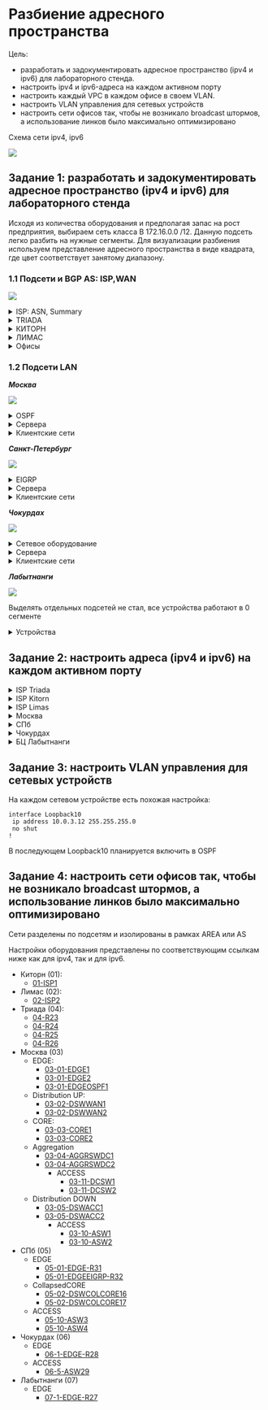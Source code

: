 # Разбиение адресного пространства #

Цель:
- разработать и задокументировать адресное пространство (ipv4 и ipv6) для лабораторного стенда.
- настроить ipv4 и ipv6-адреса на каждом активном порту
- настроить каждый VPC в каждом офисе в своем VLAN.
- настроить VLAN управления для сетевых устройств
- настроить сети офисов так, чтобы не возникало broadcast штормов, а использование линков было максимально оптимизировано

Cхема сети ipv4, ipv6

![](/LECTURES/MODULE02/Lecture10/pictures/31.jpg)

##  Задание 1: разработать и задокументировать адресное пространство (ipv4 и ipv6) для лабораторного стенда

Исходя из количества оборудования и предполагая запас на рост предприятия, выбираем сеть класса B 172.16.0.0 /12. Данную подсеть легко разбить на нужные сегменты. Для визуализации разбиения используем представление адресного пространства в виде квадрата, где цвет соответствует занятому диапазону. 

### 1.1 Подсети и BGP AS: ISP,WAN

![](/LECTURES/MODULE02/Lecture10/pictures/34.jpg)
<details>
<summary>ISP: ASN, Summary</summary>

|     Офис   |   ASN  |  Подсети IPv4 |   Подсети IPv6  |  Устройства  |
|------------|--------|---------------|-----------------|--------------|
| WAN TRIADA | AS520  | 50.0.56.0/24  | 2000:AAAA::/32  | R23, R24, R25, R26|
| WAN KITORN | AS101  | 100.1.1.0/24  | 2000:AAAB::/32  | R-ISP1  |
| WAN LIMAS  | AS301  | 30.1.35.0/24  | 2000:AAAC::/32  | R-ISP2  |
</details>

<details>
<summary>TRIADA</summary>

| ISP-TRIADA                     |     | ISP-TRIADA: 2000:AAAA::0 / 48                            |      |                                    |                                 |
|--------------------------------|-----|----------------------------------------------------------|------|------------------------------------|---------------------------------|
| TRIADA INSIDE: 52.0.56.0/26    |     | TRIADA INSIDE:  2000:AAAA:0::/48                         |      |                                    |                                 |
| NET Address                    | NET | NET Address                                              | NET  | Description                        | примечание                      |
| 52.0.56.0                      | /29 | 2000:AAAA::0                                             | /126 | R23 (Gi0/1) - R24 (Gi0/1)          | TRIADAR23-TO-TRIADAR24          |
| 52.0.56.8                      | /29 | 2000:AAAA::8                                             | /126 | R23 (Gi0/2) - R25 (Gi0/2)          | TRIADAR23-TO-TRIADAR25          |
| 52.0.56.16                     | /29 | 2000:AAAA::10                                            | /126 | R24 (Gi0/2) - R26 (Gi0/2)          | TRIADAR24-TO-TRIADAR26          |
| 52.0.56.24                     | /29 | 2000:AAAA::18                                            | /126 | R25 (Gi0/1) - R26 (Gi0/1)          | TRIADAR25-TO-TRIADAR26          |
| 52.0.56.32                     | /29 | 2000:AAAA::20                                            | /126 | REZERVED                           |                                 |
| 52.0.56.40                     | /29 | 2000:AAAA::28                                            | /126 | REZERVED                           |                                 |
| 52.0.56.48                     | /29 | 2000:AAAA::30                                            | /126 | REZERVED                           |                                 |
| 52.0.56.56                     | /29 | 2000:AAAA::38                                            | /126 | REZERVED                           |                                 |
|                                |     | …                                                        |      |                                    |                                 |
| TRIADA OUTSIDE1: 52.0.56.64/26 |     | TRIADA OUTSIDE1: 2000:AAAA:1::/48                        |      |                                    |                                 |
| NET Address                    | NET | NET Address                                              | NET  | Description                        | примечание                      |
| 52.0.56.64                     | /30 | 2000:AAAA:1:1::0                                         | /64  | R23 (Gi0/0) - ISP1 (Gi0/0)         | TRIADA-TO-KITORN_ISP1           |
| 52.0.56.68                     | /30 | 2000:AAAA:1:2::0                                         | /64  | R24 (Gi0/0) - ISP2 (Gi0/0)         | TRIADA-TO-LAMAS_ISP2            |
|                                |     | TRIADA OUTSIDE2: 2000:AAAA:400::0-2000:AAAA:АААА::0 / 64 |      |                                    |                                 |
| 52.0.56.72                     | /30 | 2000:AAAA:400::0                                         | /64  | R24 (Gi0/3) - EDGE-R31 (Gi0/0)     | TRIADA-TO-SPB-1                 |
| 52.0.56.76                     | /30 | 2000:AAAA:401::0                                         | /64  | R26 (Gi0/3) - EDGE-R31 (Gi0/1)     | TRIADA-TO-SPB-2                 |
| 52.0.56.80                     | /30 | 2000:AAAA:402::0                                         | /64  | R26 (Gi0/0) - EDGE-R28 (Gi0/0.110) | TRIADA-TO-CHOKURDAKHR_EDGE-28-1 |
| 52.0.56.84                     | /30 | 2000:AAAA:403::0                                         | /64  | R25 (Gi0/0) - EDGE-R28 (Gi0/0.120) | TRIADA-TO-CHOKURDAKH_EDGE-R28-2 |
| 52.0.56.88                     | /30 | 2000:AAAA:404::0                                         | /64  | R25 (Gi0/3) - EDGE-R27 (Gi0/0)     | TRIADA-TO-LABYTNANGI_EDGE-R27   |
| 52.0.56.92                     | /30 | 2000:AAAA:405::0                                         | /64  | REZERVED                           |                                 |
| …                              | …   | …                                                        | …    |                                    |                                 |
| 52.0.56.124                    | /30 | 2000:AAAA:FFFF::FFFF                                     | /30  | REZERVED                           |                                 |

</details>

<details>
<summary>КИТОРН</summary>

| ISP-KITORN                      |     | WAN KITORN AS101 2000:AAAB::/32                          |     |                              |                       |
|---------------------------------|-----|----------------------------------------------------------|-----|------------------------------|-----------------------|
| ISP-KITORN to ISP-TRIADA        |     | ISP-KITORN to ISP-TRIADA                                 |     |                              |                       |
| NET Address                     | NET | NET Address                                              | NET | Description                  | примечание            |
| 52.0.56.64                      | /30 | 2000:AAAA:1:1::0                                         | /64 | R23 (Gi0/0) - ISP1 (Gi0/0)   | KITORN_ISP1-TO-TRIADA |
|                                 |     |                                                          |     |                              |                       |
| KITORN INSIDE: 100.1.1.0 /26    |     | KITORN INSIDE:  2000:AAAB:0::/48                         |     |                              |                       |
| NET Address                     | NET | NET Address                                              | NET | Description                  | примечание            |
| 100.1.1.0                       | /29 |                                                          |     | REZERVED                     |                       |
| 100.1.1.8                       | /29 |                                                          |     | REZERVED                     |                       |
| 100.1.1.16                      | /29 |                                                          |     | REZERVED                     |                       |
| 100.1.1.24                      | /29 |                                                          |     | REZERVED                     |                       |
| 100.1.1.32                      | /29 |                                                          |     | REZERVED                     |                       |
| 100.1.1.40                      | /29 |                                                          |     | REZERVED                     |                       |
| 100.1.1.48                      | /29 |                                                          |     | REZERVED                     |                       |
| 100.1.1.56                      | /29 |                                                          |     | REZERVED                     |                       |
|                                 |     |                                                          |     |                              |                       |
| KITORN OUTSIDE1: 100.1.1.64 /27 |     | KITORN OUTSIDE1: 2000:AAAB:1::/48                        |     |                              |                       |
| NET Address                     | NET | NET Address                                              | NET | Description                  | примечание            |
| 100.1.1.64                      | /30 | 2000:AAAB:1:1::0                                         | /64 | EDGE1 (Gi0/1) - ISP1 (Gi0/1) | KITORN_ISP1-TO-LIMAS_ISP2 |
| …                               | /30 |                                                          |     |                              |                       |
| 100.1.1.95                      | /30 |                                                          |     | REZERVED                     |                       |
| KITORN OUTSIDE2: 100.1.1.96 /27 |     | KITORN OUTSIDE2: 2000:AAAB:400::0 / 64                   |     |                              |                       |
| NET Address                     | NET | NET Address                                              | NET | Description                  | примечание            |
| 100.1.1.96                      | /30 | 2000:AAAB:400::0                                         | /64 | EDGE1 (Gi0/1) - ISP1 (Gi0/1) | KITORN_ISP1-TO-EDGE1  |
| …                               | /30 | …                                                        |     |                              |                       |
| 100.1.1.127                     | /30 | 2000:AAAB:АААА::0                                        | /64 | REZERVED                     |                       |
</details>

<details>
<summary>ЛИМАС</summary>

| WAN LIMAS AS301 30.1.35.0 /24  |     | WAN LIMAS AS301 2000:AAAC::/32                          |      |                              |                           |
|--------------------------------|-----|---------------------------------------------------------|------|------------------------------|---------------------------|
| ISP-LIMAS to ISP-TRIADA        |     | ISP-LIMAS to ISP-TRIADA                                 |      |                              |                           |
| NET Address                    | NET | NET Address                                             | NET  | Description                  | примечание                |
| 52.0.56.68                     | /30 | 2000:AAAA:1:2::0                                        | /64  | R24 (Gi0/0) - ISP2 (Gi0/0)   | LIMAS_ISP2-TO-TRIADA      |
|                                |     |                                                         |      |                              |                           |
| ISP-LIMAS to ISP KITORN        |     | ISP-LIMAS to ISP-KITORN                                 |      |                              |                           |
| NET Address                    | NET | NET Address                                             | NET  | Description                  | примечание                |
| 100.1.1.64                     | /30 | 2000:AAAB:1:1::0                                        | /64  | ISP1 (Gi0/2) - ISP2 (Gi0/2)  | KITORN_ISP1-TO-LIMAS_ISP2 |
|                                |     |                                                         |      |                              |                           |
| LIMAS INSIDE: 30.1.35.0 /26    |     | LIMAS INSIDE:  2000:AAAC:0::/48                         |      |                              |                           |
| NET Address                    | NET | NET Address                                             | NET  | Description                  | примечание                |
| 30.1.35.0                      | /29 | 2000:AAAC::0                                            | /126 | REZERVED                     |                           |
| 30.1.35.8                      | /29 | 2000:AAAC::8                                            | /126 | REZERVED                     |                           |
| 30.1.35.16                     | /29 | 2000:AAAC::10                                           | /126 | REZERVED                     |                           |
| 30.1.35.24                     | /29 | 2000:AAAC::18                                           | /126 | REZERVED                     |                           |
| ...                            | /29 |                                                         |      | REZERVED                     |                           |
| 30.1.35.56                     | /29 |                                                         |      | REZERVED                     |                           |
|                                |     |                                                         |      |                              |                           |
| LIMAS OUTSIDE1: 30.1.35.64 /27 |     | LIMAS OUTSIDE1: 2000:AAAC:1::/48                        |      |                              |                           |
| NET Address                    | NET | NET Address                                             | NET  | Description                  | примечание                |
| 30.1.35.64                     | /30 | 2000:AAAC:1:1::0                                        | /64  | REZERVED                     |                           |
| ...                            | /30 | ...                                                     |      | REZERVED                     |                           |
| 30.1.35.92                     | /30 | 2000:AAAC:1:399::0                                      | /64  | REZERVED                     |                           |
|                                |     |                                                         |      |                              |                           |
| LIMAS OUTSIDE2: 100.1.1.64 /26 |     | LIMAS OUTSIDE2: 2000:AAAC:400::0-2000:AAAC:АААА::0 / 64 |      |                              |                           |
| NET Address                    | NET | NET Address                                             | NET  | Description                  | примечание                |
| 30.1.35.96                     | /30 | 2000:AAAC:400::0                                        | /64  | EDGE2 (Gi0/1) - ISP2 (Gi0/1) | LIMAS_ISP2-TO-EDGE2       |
| ...                            | /30 | ...                                                     |      | REZERVED                     |                           |
| 30.1.35.127                    | /30 | 2000:AAAC:АААА::0                                       | /64  |                              |                           |
</details>

<details>
<summary>Офисы</summary>

|     Офис   |   ASN   |  Подсети IPv4 |   Подсети IPv6  |  Устройства  |
|------------|---------|---------------|-----------------|--------------|
|     MOW    | AS1001  | 35.10.10.0/24 | 2001:BBBB:200A::/48  |       |
|     SPb    | AS2042  | 50.50.96.0/24 | 2001:BBBB:200B::/48  |       |
</details>


### 1.2 Подсети LAN 

___Москва___

![](/LECTURES/MODULE02/Lecture10/pictures/35.jpg)

<details>
<summary>OSPF</summary>

|  SUMMARY IPv4 172.17.0.0/28      | SUMMARY IPv6 2000:AAAD:1::/48 = 256x256/56   |
|:---------------------------------|-----------------------------------------------|

| PREFIX                                  | MASK| PREFIX                                  | MASK| Description/Device(port) |
|:-----------------------------------------|-|---------------------------------------|-----|--------------------------|
| AREA0 IPv4 172.17.0.0 /28 = 31x172.17.0.0 /29     || AREA0 IPv6 2000:AAAD:1:100::/56 = 256 /64  |||
| PREFIX                                  | MASK| PREFIX                                  | MASK| Description/Device(port) |
| 172.17.0.0                              | /29 | 2000:AAAD:1:100::                     | /64 | EDGE1<->DSWWAN1          |
| 172.17.0.8                              | /29 | 2000:AAAD:1:101::                     | /64 | EDGE2<->DSWWAN2          |
| 172.17.0.16                             | /29 | 2000:AAAD:1:101::                     | /64 | REZERVED                 |
| …                                       |     | …                                     | /64 |                          |
| 172.17.0.40                             | /29 | 2000:AAAD:1:10f::                     | /64 | REZERVED                 |
| 172.17.0.48                             | /29 | 2000:AAAD:1:110::                     | /64 | DSWWAN1<->DSWWAN2        |
| 172.17.0.56                             | /29 | 2000:AAAD:1:111::                     | /64 | DSWWAN1<->CORE1          |
| 172.17.0.64                             | /29 | 2000:AAAD:1:112::                     | /64 | DSWWAN1<->CORE2          |
| 172.17.0.72                             | /29 | 2000:AAAD:1:113::                     | /64 | DSWWAN2<->CORE1          |
| 172.17.0.80                             | /29 | 2000:AAAD:1:114::                     | /64 | DSWWAN2<->CORE2          |
| 172.17.0.88                             | /29 | 2000:AAAD:1:115::                     | /64 | CORE1<->CORE2            |
| 172.17.0.96                             | /29 | 2000:AAAD:1:116::                     | /64 | CORE1<->DSWACC1          |
| 172.17.0.104                            | /29 | 2000:AAAD:1:117::                     | /64 | CORE1<->DSWACC2          |
| 172.17.0.112                            | /29 | 2000:AAAD:1:118::                     | /64 | CORE2<->DSWACC1          |
| 172.17.0.120                            | /29 | 2000:AAAD:1:119::                     | /64 | CORE2<->DSWACC2          |
| 172.17.0.128                            | /29 | …                                     | /64 | REZERVED                 |
| 172.17.0.136                            | /29 | 2000:AAAD:1:120::                     | /64 | DSWACC1<->DSWACC2        |
| 172.17.0.144                            | /29 | 2000:AAAD:1:121::                     | /64 | CORE1<->AGGRSWDC1        |
| 172.17.0.152                            | /29 | 2000:AAAD:1:122::                     | /64 | CORE1<->AGGRSWDC2        |
| 172.17.0.160                            | /29 | 2000:AAAD:1:123::                     | /64 | CORE2<->AGGRSWDC1        |
| 172.17.0.168                            | /29 | 2000:AAAD:1:124::                     | /64 | CORE2<->AGGRSWDC2        |
| 172.17.0.176                            | /29 | 2000:AAAD:1:125::                     | /64 | AGGRSWDC1<->AGGRSWDC2    |
| 172.17.0.184                            | /29 | …                                     | /64 | REZERVED                 |
| 172.17.0.192                            | /29 | 2000:AAAD:1:130::                     | /64 | MOWOSPF1<->DSWWAN1       |
| 172.17.0.200                            | /29 | 2000:AAAD:1:131::                     | /64 | MOWOSPF1<->DSWWAN2       |
| 172.17.0.208                            | /29 | 2000:AAAD:1:132::                     | /64 | REZERVED                 |
| …                                       |     | …                                     | /64 |                          |
| 172.17.0.248                            | /29 | 2000:AAAD:1:1ff::                     | /64 | REZERVED                 |
|                                         |     |                                       |     |                          |
| OSPF1 IPv4 SUMMARY 172.17.1.0 /24: 31x172.17.1.0 /29|| OSPF1 IPv6 SUMMARY 2000:AAAD:1:200::/56 = 256 /64  |||
| PREFIX                                  | MASK| PREFIX                                  | MASK| Description/Device(port) |
| 172.17.1.0                              | /29 | 2000:AAAD:1:200::                     | /64 | MOWOSPF1<->Lo0           |
| 172.17.1.8                              | /29 | 2000:AAAD:1:201::                     | /64 | REZERVED                 |
| …                                       | /29 | …                                     | /64 | REZERVED                 |
| 172.17.1.248                            | /29 | 2000:AAAD:1:2ff::/64                  | /64 | REZERVED                 |
| …                                       | /29 | …                                     | …   |                          |
|                                         |     |                                       |     |                          |
| OSPF2 IPv4 SUMMARY 172.17.2.0 /24: 31x172.17.2.0 /29|| OSPF2 IPv6 SUMMARY 2000:AAAD:1:300::/56 = 256 /64  |||
| PREFIX                                  | MASK| PREFIX                                  | MASK| Description/Device(port) |
| 172.17.2.0                              | /29 | 2000:AAAD:1:300::                     | /64 | AGGRSWDC1<->DCSW1        |
| 172.17.2.8                              | /29 | 2000:AAAD:1:301::                     | /64 | AGGRSWDC1<->DCSW2        |
| 172.17.2.16                             | /29 | 2000:AAAD:1:302::                     | /64 | AGGRSWDC2<->DCSW1        |
| 172.17.2.24                             | /29 | 2000:AAAD:1:303::                     | /64 | AGGRSWDC2<->DCSW2        |
| 172.17.2.32                             | /29 | 2000:AAAD:1:304::                     | /64 | REZERVED                 |
| …                                       |     | …                                     |     | REZERVED                 |
| 172.17.2.248                            | /29 | 2000:AAAD:1:3ff::/64                  | /64 | REZERVED                 |
| …                                       |     | …                                     |     |                          |
|                                         |     |                                       |     |                          |
| OSPF3 IPv4 SUMMARY 172.17.3.0 /24: 31x172.17.3.0 /29|| OSPF3 IPv6 SUMMARY 2000:AAAD:1:400::/56 = 256 /64  |||
| PREFIX                                  | MASK| PREFIX                                  | MASK| Description/Device(port) |
| 172.17.3.0                              | /29 | 2000:AAAD:1:400::                     | /64 | DSWACC1<->ASW1           |
| 172.17.3.8                              | /29 | 2000:AAAD:1:401::                     | /64 | DSWACC1<->ASW2           |
| 172.17.3.16                             | /29 | 2000:AAAD:1:402::                     | /64 | DSWACC2<->ASW1           |
| 172.17.3.24                             | /29 | 2000:AAAD:1:403::                     | /64 | DSWACC1<->ASW2           |
| 172.17.3.32                             | /29 | 2000:AAAD:1:404::                     | /64 | REZERVED                 |
| …                                       |     | …                                     |     |                          |
| 172.17.3.248                            | /29 | 2000:AAAD:1:4ff::/64                  | /64 | REZERVED                 |
</details>

<details>
<summary>Сервера </summary>

| SERVER 172.17.16-31.0 /24 |     | SERVER 2000:AAAD:1:500::/56 = 256 /64 |     |      |            |
|---------------------------|-----|---------------------------------------|-----|------|------------|
|PREFIX                    | MASK | PREFIX                               | MASK | VLAN | Description/Device(port) |
| 172.17.16.0               | /24 | 2000:AAAD:1:500::                     | /64 | 16   | SRV_NET1   |
| 172.17.17.0               | /24 | 2000:AAAD:1:501::                     | /64 | 17   | SRV_NET2   |
| 172.17.18.0               | /24 | 2000:AAAD:1:502::                     | /64 |      | REZERVED  |
| …                         |     | …                                     |     |      |            |
| 172.17.31.0               | /24 | 2000:AAAD:1:5ff::                     | /64 |      |REZERVED  |

</details>

<details>
<summary>Клиентские сети </summary>

| ACCESS 172.17.64-127.0 /26                   || ACCESS 2000:AAAD:1:600::/56 = 256 /64                                |    |||
|----------------------------------------------|-----|----------------------------------------------------------------------|-----|--------|------------------|
| ACCESS PC 172.17.64-69.0 /26                 |     | ACCESS PC: 15 networks 2000:AAAD:1:600::/64 - 2000:AAAD:1:60f::/64   |     |       |                  |
| PREFIX                                       | MASK | PREFIX                                                              | MASK | VLAN  | примечание       |
| 172.17.64.0                                  | /24 | 2000:AAAD:1:601::                                                    | /64 | VLAN61 | PC - Floor1      |
| 172.17.65.0                                  | /24 | 2000:AAAD:1:602::                                                    | /64 | VLAN62 | PC - Floor2      |
| 172.17.66.0                                  | /24 | 2000:AAAD:1:603::                                                    | /64 | VLAN63 | PC - Floor3      |
| 172.17.67.0                                  | /24 | 2000:AAAD:1:604::                                                    | /64 | VLAN64 | PC - Floor4      |
| 172.17.68.0                                  | /24 | 2000:AAAD:1:605::                                                    | /64 | VLAN65 | PC - Floor5      |
| 172.17.69.0                                  | /24 | …                                                                    | /64 | VLAN66 | PC - REZERVED    |
| ACCESS PRN 172.17.70.0 /24: 4x172.17.70.0/25 |     | ACCESS PRN 15 networks 2000:AAAD:1:610::/64 - 2000:AAAD:1:61f::/64   |     |        |                  |
| ACCESS PRN 172.17.71.0 /24: 4x172.17.71.0/25 |     |                                                                      |     |        |                  |
| PREFIX                                       | MASK | PREFIX                                                              | MASK | VLAN  | примечание       |
| 172.17.70.0                                  | /26 | 2000:AAAD:1:611::                                                    | /64 | VLAN71 | PRN - Floor1     |
| 172.17.70.64                                 | /26 | 2000:AAAD:1:612::                                                    | /64 | VLAN72 | PRN - Floor2     |
| 172.17.70.128                                | /26 | 2000:AAAD:1:613::                                                    | /64 | VLAN73 | PRN - Floor3     |
| 172.17.70.192                                | /26 | 2000:AAAD:1:614::                                                    | /64 | VLAN74 | PRN - Floor4     |
| 172.17.71.0                                  | /26 | 2000:AAAD:1:615::                                                    | /64 | VLAN75 | PRN - Floor5     |
| 172.17.71.64                                 | /26 | …                                                                    | /64 | VLAN76 | PRN - REZERVED   |
| 172.17.71.128                                | /26 | …                                                                    | /64 | VLAN77 | PRN - REZERVED   |
| 172.17.71.192                                | /26 | …                                                                    | /64 | VLAN78 | PRN - REZERVED   |
|                                              |     |                                                                      |     |        |                  |
| ACCESS PHONE 172.17.80-89.0 /24              |     | ACCESS PHONE 15 networks 2000:AAAD:1:620::/64 - 2000:AAAD:1:62f::/64 |     |        |                  |
| PREFIX                                       | MASK | PREFIX                                                              | MASK | VLAN  | примечание       |
| 172.17.81.0                                  | /24 | 2000:AAAD:1:621::                                                    | /64 | VLAN81 | PHONE - Floor1   |
| 172.17.82.0                                  | /24 | 2000:AAAD:1:622::                                                    | /64 | VLAN82 | PHONE - Floor2   |
| 172.17.83.0                                  | /24 | 2000:AAAD:1:623::                                                    | /64 | VLAN83 | PHONE - Floor3   |
| 172.17.84.0                                  | /24 | 2000:AAAD:1:624::                                                    | /64 | VLAN84 | PHONE - Floor4   |
| 172.17.85.0                                  | /24 | 2000:AAAD:1:625::                                                    | /64 | VLAN85 | PHONE - Floor5   |
| 172.17.86.0                                  | /24 | …                                                                    | /64 | VLAN86 | PHONE - REZERVED |
| 172.17.87.0                                  | /24 | …                                                                    | /64 | VLAN87 | PHONE - REZERVED |
| 172.17.88.0                                  | /24 | …                                                                    | /64 | VLAN88 | PHONE - REZERVED |
| 172.17.89.0                                  | /24 | 2000:AAAD:1:629::                                                    | /64 | VLAN89 | PHONE - REZERVED |
| 172.17.80.0                                  | /24 | …                                                                    | /64 | VLAN80 | PHONE - REZERVED |
| ACCESS Wi-Fi 172.17.90-99.0 /24              |     | ACCESS Wi-Fi 15 networks 2000:AAAD:1:630::/64 - 2000:AAAD:1:63f::/64 |     |        |                  |
| PREFIX                                       | MASK | PREFIX                                                              | MASK | VLAN   | примечание       |
| 172.17.91.0                                  | /24 | 2000:AAAD:1:631::                                                    | /64 | VLAN91 | Wi-Fi - Floor1   |
| 172.17.92.0                                  | /24 | 2000:AAAD:1:632::                                                    | /64 | VLAN92 | Wi-Fi - Floor2   |
| 172.17.93.0                                  | /24 | 2000:AAAD:1:633::                                                    | /64 | VLAN93 | Wi-Fi - Floor3   |
| 172.17.94.0                                  | /24 | 2000:AAAD:1:634::                                                    | /64 | VLAN94 | Wi-Fi - Floor4   |
| 172.17.95.0                                  | /24 | 2000:AAAD:1:635::                                                    | /64 | VLAN95 | Wi-Fi - Floor5   |
| 172.17.96.0                                  | /24 | …                                                                    | /64 | VLAN96 | PHONE - REZERVED |
| 172.17.97.0                                  | /24 | …                                                                    | /64 | VLAN97 | PHONE - REZERVED |
| 172.17.98.0                                  | /24 | …                                                                    | /64 | VLAN98 | PHONE - REZERVED |
| 172.17.99.0                                  | /24 | 2000:AAAD:1:629::                                                    | /64 | VLAN99 | PHONE - REZERVED |

</details>


___Санкт-Петербург___

![](/LECTURES/MODULE02/Lecture10/pictures/36.jpg)
<details>
<summary>EIGRP </summary>

| SUMMARY 172.18.0.0 /20                  |     | SUMMARY 2000:AAAD:2::/48 = 256x256/56|     |                             |
|-----------------------------------------|-----|--------------------------------------|-----|-----------------------------|
| AS100 172.18.0.0 /28: 31x172.18.0.0 /29 |     | AS100 2000:AAAD:2:100::/56 = 256 /64 |     |                             |
| NET Address                             | NET | NET Address                          | NET | Description/Device(port)    |
| 172.18.0.0                              | /29 | 2000:AAAD:2:100::                    | /64 | EDGE-R31<->DSWWAN17         |
| 172.18.0.8                              | /29 | 2000:AAAD:2:101::                    | /64 | EDGE-R31<->DSWWAN16         |
| 172.18.0.16                             | /29 | 2000:AAAD:2:102::                    | /64 | EDGEEIGRP-R32<->DSWWAN17    |
| 172.18.0.24                             | /29 | 2000:AAAD:2:103::                    | /64 | EDGEEIGRP-R32<->DSWWAN16    |
| 172.18.0.32                             | /29 | 2000:AAAD:2:104::                    | /64 | REZERVED                    |
| 172.18.0.40                             | /29 | 2000:AAAD:2:105::                    | /64 | REZERVED                    |
| 172.18.0.48                             | /29 | 2000:AAAD:2:106::                    | /64 | DSWCOLCORE17<->DSWCOLCORE16 |
| 172.18.0.56                             | /29 | 2000:AAAD:2:107::                    | /64 | DSWCOLCORE17<->ASW3         |
| 172.18.0.64                             | /29 | 2000:AAAD:2:108::                    | /64 | DSWCOLCORE17<->ASW4         |
| 172.18.0.72                             | /29 | 2000:AAAD:2:109::                    | /64 | DSWCOLCORE16<->ASW1         |
| 172.18.0.80                             | /29 | 2000:AAAD:2:10a::                    | /64 | DSWCOLCORE16<->ASW2         |
| 172.18.0.88                             | /29 | 2000:AAAD:2:10b::                    | /64 | REZERVED                    |
| …                                       | …   | …                                    | …   | REZERVED                    |
| 172.18.0.248                            | /29 | 2000:AAAD:2:1ff::                    | /64 | REZERVED                    |
|                                         |     |                                      |     |                             |
| AS101 172.18.1.0 /28: 31x172.18.1.0 /29 |     | AS101 2000:AAAD:2:200::/56 = 256 /64 |     |                             |
| 172.18.1.0                              | /29 | 2000:AAAD:2:201::                    | /64 | EDGEEIGRP-R32<->Lo0         |
| 172.18.1.8                              | /29 | 2000:AAAD:2:2ff::                    | /29 | REZERVED                    |
</details>

<details>
<summary>Сервера </summary>
Под сервера зарезервирован диапазон 172.18.16.0 /20
</details>

<details>
<summary>Клиентские сети </summary>


| ACCESS 172.18.64.0 /18                       |     | ACCESS 2000:AAAD:2:600::/56 = 256 /64                                 |     |        |                  |
|----------------------------------------------|-----|-----------------------------------------------------------------------|-----|--------|------------------|
| ACCESS PC 172.18.64-69.0 /24                 |     | ACCESS PC: 15 networks 2000:AAAD:2:600::/64 - 2000:AAAD:1:60f::/64    |     |        |                  |
| NET Address                                  | NET | NET Address                                                           | NET | VLAN   | примечание       |
| 172.18.64.0                                  | /24 | 2000:AAAD:2:601::                                                     | /64 | VLAN61 | PC - Floor1      |
| 172.18.65.0                                  | /24 | 2000:AAAD:2:602::                                                     | /64 | VLAN62 | PC - Floor2      |
| 172.18.66.0                                  | /24 | …                                                                     | …   | VLAN63 | PC - REZERVED    |
| 172.18.69.0                                  | /24 | 2000:AAAD:2:609::                                                     | /64 | VLAN69 | PC - REZERVED    |
| ACCESS PRN 172.18.70.0 /24: 4x172.18.70.0/26 |     | ACCESS PRN: 15 networks 2000:AAAD:2:610::/64 - 2000:AAAD:2:61f::/64   |     |        |                  |
| ACCESS PRN 172.18.71.0 /24: 4x172.18.71.0/26 |     |                                                                       |     |        |                  |
| NET Address                                  | NET | NET Address                                                           | NET | VLAN   | примечание       |
| 172.18.70.0                                  | /26 | 2000:AAAD:2:611::                                                     | /64 | VLAN71 | PRN - Floor1     |
| 172.18.70.64                                 | /26 | 2000:AAAD:2:612::                                                     | /64 | VLAN72 | PRN - Floor2     |
| 172.18.70.128                                | /26 | …                                                                     | …   | VLAN73 | PRN - REZERVED   |
| 172.18.70.192                                | /26 | 2000:AAAD:2:619::                                                     | /64 | VLAN79 | PRN - REZERVED   |
| ACCESS PHONE 172.18.80-89.0 /24              |     | ACCESS PHONE: 15 networks 2000:AAAD:2:630::/64 - 2000:AAAD:2:63f::/64 |     |        |                  |
| NET Address                                  | NET | NET Address                                                           | NET | VLAN   | примечание       |
| 172.18.81.0                                  | /24 | 2000:AAAD:2:621::                                                     | /64 | VLAN81 | PHONE - Floor1   |
| 172.18.82.0                                  | /24 | 2000:AAAD:2:622::                                                     | /64 | VLAN82 | PHONE - REZERVED |
| 172.18.84.0                                  | /24 | …                                                                     | …   | VLAN84 | PHONE - REZERVED |
| 172.18.89.0                                  | /24 | 2000:AAAD:2:629::                                                     | /64 | VLAN89 | PHONE - REZERVED |
| ACCESS Wi-Fi 172.18.90-99.0 /24              |     | ACCESS Wi-Fi: 15 networks 2000:AAAD:2:640::/64 - 2000:AAAD:2:64f::/64 |     |        |                  |
| NET Address                                  | NET | NET Address                                                           | NET | VLAN   | примечание       |
| 172.18.91.0                                  | /24 | 2000:AAAD:2:631::                                                     | /64 | VLAN91 | Wi-Fi - Floor1   |
| 172.18.92.0                                  | /24 | 2000:AAAD:2:632::                                                     | /64 | VLAN92 | W-Fi - REZERVED  |
| 172.18.94.0                                  | /24 | …                                                                     | …   | VLAN94 | W-Fi - REZERVED  |
| 172.18.99.0                                  | /24 | 2000:AAAD:2:639::                                                     | /64 | VLAN99 | W-Fi - REZERVED  |

</details>

___Чокурдах___

![](/LECTURES/MODULE02/Lecture10/pictures/37.jpg)

<details>
<summary>Сетевое оборудование </summary>

| LAN 172.19.0.0 /16: 31x172.19.0.0 /29  |     | LAN 2000:AAAD:3::/48 = 256x256/56    |     |                          |
|----------------------------------------|-----|--------------------------------------|-----|--------------------------|
| LAN0 172.19.0.0 /24: 31x172.19.0.0 /29 |     | LAN0: 2000:AAAD:3:100::/56 = 256 /64 |     |                          |
| NET Address                            | NET | NET Address                          | NET | Description/Device(port) |
| 172.19.0.0                             | /29 | 2000:AAAD:3:100::                    | /64 | EDGE-R28<->ASW29         |
| 172.19.0.8                             | /29 | 2000:AAAD:3:101::                    | /64 | REZERVED                 |
| …                                      | …   | …                                    | …   |                          |
| 172.19.0.248                           | /28 | 2000:AAAD:3:1ff::                    | /64 | REZERVED                 |

</details>

<details>
<summary>Сервера </summary>
Под сервера зарезервирован диапазон 172.19.16.0 /20
</details>

<details>
<summary>Клиентские сети  </summary>

| ACCESS 172.19.64-127.0 /18                   |     | ACCESS  2000:AAAD:3:600::/56 = 256 /64                                |     |        |                  |
|----------------------------------------------|-----|-----------------------------------------------------------------------|-----|--------|------------------|
| ACCESS PC 172.19.64-69.0 /24                 |     | ACCESS PC  15 networks 2000:AAAD:3:600::/64 - 2000:AAAD:3:60f::/64    |     |        |                  |
| NET Address                                  | NET | NET Address                                                           | NET | VLAN   | примечание       |
| 172.19.64.0                                  | /24 | 2000:AAAD:3:601::                                                     | /64 | VLAN61 | PC - Floor1      |
| 172.19.65.0                                  | /24 | …                                                                     | …   | VLAN62 | PC - REZERVED    |
| ACCESS PRN 172.19.70.0 /24: 4x172.19.70.0/26 |     | ACCESS PRN 15 networks 2000:AAAD:3:610::/64 - 2000:AAAD:3:61f::/64    |     |        |                  |
| ACCESS PRN 172.19.71.0 /24: 4x172.19.71.0/26 |     | …                                                                     | …   |        |                  |
| NET Address                                  | NET | NET Address                                                           | NET | VLAN   | примечание       |
| 172.19.70.0                                  | /26 | 2000:AAAD:3:610::                                                     | /64 | VLAN71 | PRN - Floor1     |
| 172.19.70.64                                 | /26 | …                                                                     | …   | VLAN72 | PRN - REZERVED   |
| 172.19.70.128                                | /26 | 2000:AAAD:3:618::                                                     | /64 | VLAN778 | PRN - REZERVED   |
| ACCESS PHONE 172.19.80-89.0 /24              |     | ACCESS PHONE 15 networks 2000:AAAD:3:620::/64 - 2000:AAAD:3:62f::/64  |     |        |                  |
| NET Address                                  | NET | NET Address                                                           | NET | VLAN   | примечание       |
| 172.19.81.0                                  | /24 | 2000:AAAD:3:620::                                                     | /64 | VLAN81 | PHONE - Floor1   |
| 172.19.82.0                                  | /24 | …                                                                     | …   | VLAN82 | PHONE - REZERVED |
| 172.19.89.0                                  | /24 | 2000:AAAD:3:629::                                                     | /64 | VLAN89 | PHONE - REZERVED |
| ACCESS Wi-Fi 172.19.90-99.0 /24              |     | ACCESS Wi-Fi  15 networks 2000:AAAD:3:630::/64 - 2000:AAAD:3:63f::/64 |     |        |                  |
| NET Address                                  | NET | NET Address                                                           | NET | VLAN   | примечание       |
| 172.19.91.0                                  | /24 | 2000:AAAD:3:630::                                                     | /64 | VLAN91 | Wi-Fi - Floor1   |
| 172.19.92.0                                  | /24 | …                                                                     | …   | VLAN92 | W-Fi - REZERVED  |
| 172.19.99.0                                  | /24 | 2000:AAAD:3:639::                                                     | /64 | VLAN99 | W-Fi - REZERVED  |

</details>

___Лабытнанги___

![](/LECTURES/MODULE02/Lecture10/pictures/38.jpg)

Выделять отдельных подсетей не стал, все устройства работают в 0 сегменте
<details>
<summary>Устройства </summary>

| LAN0 172.20.0.0 /24: 31x172.20.0.0 /29 |     | LAN0 2000:AAAD:4:100::/56 = 256 /64   |     |                 |                          |
|----------------------------------------|-----|---------------------------------------|-----|-----------------|--------------------------|
| NET Address                            | NET | NET Address                           | NET | Net Mask        | Description/Device(port) |
| 172.20.0.0                             | /29 | 2000:AAAD:4:101::                     | /64 | 255.255.255.248 | VLAN10                   |
| 172.20.0.8                             | /29 | 2000:AAAD:4:102::                     | /64 | 255.255.255.248 | VLAN 20                  |
| 172.20.0.16                            | /29 | …                                     | …   | 255.255.255.248 | REZERVED                 |
| 172.20.0.248                           | /29 | 2000:AAAD:4:1ff::                     | /64 | 255.255.255.248 | REZERVED                 |
</details>



##  Задание 2: настроить адреса (ipv4 и ipv6) на каждом активном порту
<details>
<summary>ISP Triada </summary>

| WAN TRIADA AS520 52.0.56.0/24  |     | WAN TRIADA AS520 2000:AAAA::/32                          |      |                                    |                                 |
|--------------------------------|-----|----------------------------------------------------------|------|------------------------------------|---------------------------------|
| ISP-TRIADA                     |     | ISP-TRIADA: 2000:AAAA::0 / 48                            |      |                                    |                                 |
| TRIADA INSIDE: 52.0.56.0/26    |     | TRIADA INSIDE:  2000:AAAA:0::/48                         |      |                                    |                                 |
| NET Address                    | NET |                                                          |      | Description                        | примечание                      |
| 52.0.56.0                      | /29 | 2000:AAAA::0                                             | /126 | R23 (Gi0/1) - R24 (Gi0/1)          | TRIADAR23-TO-TRIADAR24          |
| 52.0.56.1                      | /29 | 2000:AAAA::1                                             | /126 | R23 (Gi0/1)                        |                                 |
| 52.0.56.2                      | /29 | 2000:AAAA::2                                             | /126 | R24 (Gi0/1)                        |                                 |
| …                              | …   |                                                          |      | …                                  |                                 |
| 52.0.56.8                      | /29 | 2000:AAAA::8                                             | /126 | R23 (Gi0/2) - R25 (Gi0/2)          | TRIADAR23-TO-TRIADAR25          |
| 52.0.56.9                      | /29 | 2000:AAAA::9                                             | /126 | R23 (Gi0/2)                        |                                 |
| 52.0.56.10                     | /29 | 2000:AAAA::a                                             | /126 | R25 (Gi0/2)                        |                                 |
| …                              | …   |                                                          |      | …                                  |                                 |
| 52.0.56.16                     | /29 | 2000:AAAA::10                                            | /126 | R24 (Gi0/2) - R26 (Gi0/2)          | TRIADAR24-TO-TRIADAR26          |
| 52.0.56.17                     | /29 | 2000:AAAA::11                                            | /126 | R24 (Gi0/2)                        |                                 |
| 52.0.56.18                     | /29 | 2000:AAAA::12                                            | /126 | R26 (Gi0/2)                        |                                 |
| …                              | …   |                                                          |      | …                                  |                                 |
| 52.0.56.24                     | /29 | 2000:AAAA::18                                            | /126 | R25 (Gi0/1) - R26 (Gi0/1)          | TRIADAR25-TO-TRIADAR26          |
| 52.0.56.25                     | /29 | 2000:AAAA::19                                            | /126 | R25 (Gi0/1)                        |                                 |
| 52.0.56.26                     | /29 | 2000:AAAA::1A                                            | /126 | R26 (Gi0/1)                        |                                 |
| …                              | …   |                                                          |      | …                                  |                                 |
| 52.0.56.56                     | /29 |                                                          |      | REZERVED                           |                                 |
|                                |     |                                                          |      |                                    |                                 |
| TRIADA OUTSIDE1: 52.0.56.64/27 |     | TRIADA OUTSIDE1: 2000:AAAA:1::/48                        |      |                                    |                                 |
| NET Address                    | NET | NET Address                                              | NET  | Description                        | примечание                      |
| 52.0.56.64                     | /30 | 2000:AAAA:1:1::0                                         | /64  | R23 (Gi0/0) - ISP1 (Gi0/0)         | TRIADA-TO-KITORN_ISP1           |
| 52.0.56.65                     | /30 | 2000:AAAA:1:1::1                                         | /64  | R23 (Gi0/0)                        |                                 |
| 52.0.56.66                     | /30 | 2000:AAAA:1:1::2                                         | /64  | ISP1 (Gi0/0)                       |                                 |
| …                              | …   |                                                          |      | …                                  |                                 |
| 52.0.56.68                     | /30 | 2000:AAAA:1:2::0                                         | /64  | R24 (Gi0/0) - ISP2 (Gi0/0)         | TRIADA-TO-LAMAS_ISP2            |
| 52.0.56.69                     | /30 | 2000:AAAA:1:2::1                                         | /64  | R24 (Gi0/0)                        |                                 |
| 52.0.56.70                     | /30 | 2000:AAAA:1:2::2                                         | /64  | ISP2 (Gi0/0)                       |                                 |
| 52.0.56.91                     | /30 |                                                          |      |                                    |                                 |
|                                |     |                                                          |      |                                    |                                 |
| TRIADA OUTSIDE2: 52.0.56.92/27 |     | TRIADA OUTSIDE2: 2000:AAAA:400::0-2000:AAAA:АААА::0 / 64 |      |                                    |                                 |
| NET Address                    | NET | NET Address                                              | NET  | Description                        | примечание                      |
| 52.0.56.92                     | /30 | 2000:AAAA:400::0                                         | /64  | R24 (Gi0/3) - EDGE-R31 (Gi0/0)     | TRIADA-TO-SPB-1                 |
| 52.0.56.93                     | /30 | 2000:AAAA:400::1                                         | /64  | R24 (Gi0/3)                        |                                 |
| 52.0.56.94                     | /30 | 2000:AAAA:400::2                                         | /64  | EDGE-R31 (Gi0/0)                   |                                 |
| …                              | …   |                                                          |      | …                                  |                                 |
| 52.0.56.96                     | /30 | 2000:AAAA:401::0                                         | /64  | R26 (Gi0/3) - EDGE-R31 (Gi0/1)     | TRIADA-TO-SPB-2                 |
| 52.0.56.97                     | /30 | 2000:AAAA:401::1                                         | /64  | R26 (Gi0/3)                        |                                 |
| 52.0.56.98                     | /30 | 2000:AAAA:401::2                                         | /64  | EDGE-R31 (Gi0/1)                   |                                 |
| …                              | …   |                                                          |      | …                                  |                                 |
| 52.0.56.100                    | /30 | 2000:AAAA:402::0                                         | /64  | R26 (Gi0/0) - EDGE-R28 (Gi0/0.110) | TRIADA-TO-CHOKURDAKHR_EDGE-28-1 |
| 52.0.56.101                    | /30 | 2000:AAAA:402::1                                         | /64  | R26 (Gi0/0)                        |                                 |
| 52.0.56.102                    | /30 | 2000:AAAA:402::2                                         | /64  | EDGE-R28 (Gi0/0.110)               |                                 |
| …                              | …   |                                                          |      | …                                  |                                 |
| 52.0.56.104                    | /30 | 2000:AAAA:403::0                                         | /64  | R25 (Gi0/0) - EDGE-R28 (Gi0/0.120) | TRIADA-TO-CHOKURDAKH_EDGE-R28-2 |
| 52.0.56.105                    | /30 | 2000:AAAA:403::1                                         | /64  | R25 (Gi0/0)                        |                                 |
| 52.0.56.106                    | /30 | 2000:AAAA:403::2                                         | /64  | EDGE-R28 (Gi0/0.120)               |                                 |
| …                              | …   |                                                          |      | …                                  |                                 |
| 52.0.56.108                    | /30 | 2000:AAAA:404::0                                         | /64  | R25 (Gi0/3) - EDGE-R27 (Gi0/0)     | TRIADA-TO-LABYTNANGI_EDGE-R27   |
| 52.0.56.109                    | /30 | 2000:AAAA:404::1                                         | /64  | R25 (Gi0/3)                        |                                 |
| 52.0.56.110                    | /30 | 2000:AAAA:404::2                                         | /64  | EDGE-R27 (Gi0/0)                   |                                 |

</details>

<details>
<summary>ISP Kitorn </summary>

| ISP-KITORN                      |     |                                                          |      |                              |                           |
|---------------------------------|-----|----------------------------------------------------------|------|------------------------------|---------------------------|
| ISP-KITORN to ISP-TRIADA        |     |                                                          |      |                              |                           |
| NET Address                     | NET | NET Address                                              | NET  | Description                  | примечание                |
| 52.0.56.64                      | /30 | 2000:AAAA:1:1::0                                         | /64  | R23 (Gi0/0) - ISP1 (Gi0/0)   | KITORN_ISP1-TO-TRIADA     |
| 52.0.56.65                      | /30 | 2000:AAAA:1:1::1                                         | /64  | R23 (Gi0/0)                  |                           |
| 52.0.56.66                      | /30 | 2000:AAAA:1:1::2                                         | /64  | ISP1 (Gi0/0)                 |                           |
|                                 |     |                                                          |      |                              |                           |
| KITORN INSIDE: 100.1.1.0 /26    |     | KITORN INSIDE:  2000:AAAB:0::/48                         |      |                              |                           |
| NET Address                     | NET | NET Address                                              | NET  | Description                  | примечание                |
| 100.1.1.0                       | /29 | 2000:AAAB::0                                             | /126 | REZERVED                     |                           |
| 100.1.1.8                       | /29 | 2000:AAAB::8                                             | /126 | REZERVED                     |                           |
| 100.1.1.16                      | /29 | 2000:AAAB::10                                            | /126 | REZERVED                     |                           |
| 100.1.1.24                      | /29 | 2000:AAAB::18                                            | /126 | REZERVED                     |                           |
| ...                             |     |                                                          |      |                              |                           |
| KITORN OUTSIDE1: 100.1.1.64 /27 |     | KITORN OUTSIDE1: 2000:AAAB:1::/48                        |      |                              |                           |
| NET Address                     | NET | NET Address                                              | NET  | Description                  | примечание                |
| 100.1.1.64                      | /30 | 2000:AAAB:1:1::0                                         | /64  | ISP1 (Gi0/2) - ISP2 (Gi0/2)  | KITORN_ISP1-TO-LIMAS_ISP2 |
| 100.1.1.65                      | /30 | 2000:AAAA:1:1::1                                         | /64  | ISP1 (Gi0/2)                 |                           |
| 100.1.1.66                      | /30 | 2000:AAAA:1:1::2                                         | /64  | ISP2 (Gi0/2)                 |                           |
| ...                             |     |                                                          |      |                              |                           |
| 100.1.1.95                      | /30 |                                                          |      | REZERVED                     |                           |
|                                 |     |                                                          |      |                              |                           |
| KITORN OUTSIDE2: 100.1.1.96 /27 |     | KITORN OUTSIDE2: 2000:AAAB:400::0-2000:AAAB:АААА::0 / 64 |      |                              |                           |
| NET Address                     | NET | NET Address                                              | NET  | Description                  | примечание                |
| 100.1.1.96                      | /30 | 2000:AAAB:400::0                                         | /64  | EDGE1 (Gi0/1) - ISP1 (Gi0/1) | KITORN_ISP1-TO-EDGE1      |
| 100.1.1.97                      | /30 | 2000:AAAB:400::1                                         | /64  | ISP1 (Gi0/1)                 |                           |
| 100.1.1.98                      | /30 | 2000:AAAB:400::2                                         | /64  | EDGE1 (Gi0/1)                |                           |
| ...                             |     |                                                          |      |                              |                           |
| 100.1.1.128                     | /30 |                                                          |      | REZERVED                     |                           |

</details>

<details>
<summary>ISP Limas </summary>

| WAN LIMAS AS301 30.1.35.0 /24  |     | WAN LIMAS AS301 2000:AAAC::/32                          |     |                              |                           |
|--------------------------------|-----|---------------------------------------------------------|-----|------------------------------|---------------------------|
| ISP-LIMAS                      |     |                                                         |     |                              |                           |
| ISP-LIMAS to ISP-TRIADA        |     |                                                         |     |                              |                           |
| NET Address                    | NET |                                                         |     | Description                  | примечание                |
| 52.0.56.68                     | /30 | 2000:AAAA:1:2::0                                        | /64 | R24 (Gi0/0) - ISP2 (Gi0/0)   | LIMAS_ISP2-TO-TRIADA      |
| 52.0.56.69                     | /30 | 2000:AAAA:1:2::1                                        | /64 | R24 (Gi0/0)                  |                           |
| 52.0.56.70                     | /30 | 2000:AAAA:1:2::2                                        | /64 | ISP2 (Gi0/0)                 |                           |
|                                |     |                                                         |     |                              |                           |
| ISP-LIMAS to ISP KITORN        |     |                                                         |     |                              |                           |
| NET Address                    | NET |                                                         |     | Description                  | примечание                |
| 100.1.1.64                     | /30 | 2000:AAAB:1:1::0                                        | /64 | ISP1 (Gi0/2) - ISP2 (Gi0/2)  | KITORN_ISP1-TO-LIMAS_ISP2 |
| 100.1.1.65                     | /30 | 2000:AAAB:1:1::1                                        | /64 | ISP1 (Gi0/2)                 |                           |
| 100.1.1.66                     | /30 | 2000:AAAB:1:1::2                                        | /64 | ISP2 (Gi0/2)                 |                           |
|                                |     |                                                         |     |                              |                           |
| LIMAS INSIDE: 30.1.35.0 /26    |     | LIMAS INSIDE:  2000:AAAC:0::/48                         |     |                              |                           |
| NET Address                    | NET |                                                         |     | Description                  | примечание                |
| 30.1.35.0                      | /29 |                                                         |     | REZERVED                     |                           |
| ...                            |     |                                                         |     | REZERVED                     |                           |
| 30.1.35.56                     | /29 |                                                         |     | REZERVED                     |                           |
|                                |     |                                                         |     |                              |                           |
| LIMAS OUTSIDE1: 30.1.35.64 /27 |     | LIMAS OUTSIDE1: 2000:AAAC:1::/48                        |     |                              |                           |
| NET Address                    | NET |                                                         |     | Description                  | примечание                |
| 30.1.35.64                     | /30 |                                                         |     | REZERVED                     |                           |
| ...                            |     |                                                         |     | REZERVED                     |                           |
| 30.1.35.91                     | /30 |                                                         |     |                              |                           |
|                                |     |                                                         |     |                              |                           |
| LIMAS OUTSIDE2: 100.1.1.92 /27 |     | LIMAS OUTSIDE2: 2000:AAAC:400::0-2000:AAAC:АААА::0 / 64 |     |                              |                           |
| NET Address                    | NET |                                                         |     | Description                  | примечание                |
| 30.1.35.92                     | /30 |                                                         |     | EDGE2 (Gi0/1) - ISP2 (Gi0/1) | LIMAS_ISP2-TO-EDGE2       |
| 30.1.35.93                     | /30 |                                                         |     | ISP2 (Gi0/1)                 |                           |
| 30.1.35.94                     | /30 |                                                         |     | EDGE2 (Gi0/1)                |                           |
| ...                            |     |                                                         |     | REZERVED                     |                           |

</details>


<details>
<summary>Москва</summary>

| БЦ Москва, MOW.FZ.LOCAL, Netw 172.17.0.0 /16 |     |                                       |     |                          |
|----------------------------------------------|-----|---------------------------------------|-----|--------------------------|
| OSPF: 172.17.0-15.0/24                       |     | OSPF: 2000:AAAD:1::/48 = 256x256/56   |     |                          |
| OSPF0 172.17.0.0 /24: 31x172.17.0.0 /29      |     | OSPF0  2000:AAAD:1:100::/56 = 256 /64 |     |                          |
| NET Address                                  | NET | NET Address                           | NET | Description/Device(port) |
| 172.17.0.0                                   | /29 | 2000:AAAD:1:100::                     | /64 | EDGE1<->DSWWAN1          |
| 172.17.0.1                                   | /29 | 2000:AAAD:1:100::1                    | /64 | EDGE1(Gi0/2)             |
| 172.17.0.2                                   | /29 | 2000:AAAD:1:100::2                    | /64 | DSWWAN1(Gi0/2)           |
| ...                                          |     |                                       |     |                          |
| 172.17.0.8                                   | /29 | 2000:AAAD:1:101::                     | /64 | EDGE2<->DSWWAN2          |
| 172.17.0.9                                   | /29 | 2000:AAAD:1:101::1                    | /64 | EDGE2(Gi0/2)             |
| 172.17.0.10                                  | /29 | 2000:AAAD:1:101::2                    | /64 | DSWWAN2(Gi0/2)           |
| ...                                          |     |                                       |     |                          |
| 172.17.0.48                                  | /29 | 2000:AAAD:1:110::                     | /64 | DSWWAN1<->DSWWAN2        |
| 172.17.0.49                                  | /29 | 2000:AAAD:1:110::1                    | /64 | DSWWAN1(Po1)             |
| 172.17.0.50                                  | /29 | 2000:AAAD:1:110::2                    | /64 | DSWWAN2(Po1)             |
| ...                                          |     |                                       |     |                          |
| 172.17.0.56                                  | /29 | 2000:AAAD:1:111::                     | /64 | DSWWAN1<->CORE1          |
| 172.17.0.57                                  | /29 | 2000:AAAD:1:111::1                    | /64 | DSWWAN1(Gi2/1)           |
| 172.17.0.58                                  | /29 | 2000:AAAD:1:111::2                    | /64 | CORE1(Gi0/1)             |
| ...                                          |     |                                       |     |                          |
| 172.17.0.64                                  | /29 | 2000:AAAD:1:112::                     | /64 | DSWWAN1<->CORE2          |
| 172.17.0.65                                  | /29 | 2000:AAAD:1:112::1                    | /64 | DSWWAN1(Gi2/0)           |
| 172.17.0.66                                  | /29 | 2000:AAAD:1:112::2                    | /64 | CORE2(Gi0/0)             |
| ...                                          |     |                                       |     |                          |
| 172.17.0.72                                  | /29 | 2000:AAAD:1:113::                     | /64 | DSWWAN2<->CORE1          |
| 172.17.0.73                                  | /29 | 2000:AAAD:1:113::1                    | /64 | DSWWAN2(Gi2/0)           |
| 172.17.0.74                                  | /29 | 2000:AAAD:1:113::2                    | /64 | CORE1(Gi0/0)             |
| ...                                          |     |                                       |     |                          |
| 172.17.0.80                                  | /29 | 2000:AAAD:1:114::                     | /64 | DSWWAN2<->CORE2          |
| 172.17.0.81                                  | /29 | 2000:AAAD:1:114::1                    | /64 | DSWWAN2(Gi2/1)           |
| 172.17.0.82                                  | /29 | 2000:AAAD:1:114::2                    | /64 | CORE2(Gi0/1)             |
| ...                                          |     |                                       |     |                          |
| 172.17.0.88                                  | /29 | 2000:AAAD:1:115::                     | /64 | CORE1<->CORE2            |
| 172.17.0.89                                  | /29 | 2000:AAAD:1:115::1                    | /64 | CORE1(Po1)               |
| 172.17.0.90                                  | /29 | 2000:AAAD:1:115::2                    | /64 | CORE2(Po1)               |
| ...                                          |     |                                       |     |                          |
| 172.17.0.96                                  | /29 | 2000:AAAD:1:116::                     | /64 | CORE1<->DSWACC1          |
| 172.17.0.97                                  | /29 | 2000:AAAD:1:116::1                    | /64 | CORE1(Gi2/0)             |
| 172.17.0.98                                  | /29 | 2000:AAAD:1:116::2                    | /64 | DSWACC1(Gi0/0)           |
| ...                                          |     |                                       |     |                          |
| 172.17.0.104                                 | /29 | 2000:AAAD:1:117::                     | /64 | CORE1<->DSWACC2          |
| 172.17.0.105                                 | /29 | 2000:AAAD:1:117::1                    | /64 | CORE1(Gi2/1)             |
| 172.17.0.106                                 | /29 | 2000:AAAD:1:117::2                    | /64 | DSWACC2(Gi0/1)           |
| ...                                          |     |                                       |     |                          |
| 172.17.0.112                                 | /29 | 2000:AAAD:1:118::                     | /64 | CORE2<->DSWACC1          |
| 172.17.0.113                                 | /29 | 2000:AAAD:1:118::1                    | /64 | CORE2(Gi2/1)             |
| 172.17.0.114                                 | /29 | 2000:AAAD:1:118::2                    | /64 | DSWACC1(Gi0/1)           |
| ...                                          |     |                                       |     |                          |
| 172.17.0.120                                 | /29 | 2000:AAAD:1:119::                     | /64 | CORE2<->DSWACC2          |
| 172.17.0.121                                 | /29 | 2000:AAAD:1:119::1                    | /64 | CORE2(Gi2/0)             |
| 172.17.0.122                                 | /29 | 2000:AAAD:1:119::2                    | /64 | DSWACC2(Gi0/0)           |
| ...                                          |     |                                       |     |                          |
| 172.17.0.136                                 | /29 | 2000:AAAD:1:120::                     | /64 | DSWACC1<->DSWACC2        |
| 172.17.0.137                                 | /29 | 2000:AAAD:1:120::1                    | /64 | DSWACC1(Po1)             |
| 172.17.0.138                                 | /29 | 2000:AAAD:1:120::2                    | /64 | DSWACC2(Po1)             |
| ...                                          |     |                                       |     |                          |
| 172.17.0.144                                 | /29 | 2000:AAAD:1:121::                     | /64 | CORE1<->AGGRSWDC1        |
| 172.17.0.145                                 | /29 | 2000:AAAD:1:121::1                    | /64 | CORE1(Gi2/2)             |
| 172.17.0.146                                 | /29 | 2000:AAAD:1:121::2                    | /64 | AGGRSWDC1(Gi0/0)         |
| ...                                          |     |                                       |     |                          |
| 172.17.0.152                                 | /29 | 2000:AAAD:1:122::                     | /64 | CORE1<->AGGRSWDC2        |
| 172.17.0.153                                 | /29 | 2000:AAAD:1:122::1                    | /64 | CORE1(Gi2/3)             |
| 172.17.0.154                                 | /29 | 2000:AAAD:1:122::2                    | /64 | AGGRSWDC2(Gi0/0)         |
| ...                                          |     |                                       |     |                          |
| 172.17.0.160                                 | /29 | 2000:AAAD:1:123::                     | /64 | CORE2<->AGGRSWDC1        |
| 172.17.0.161                                 | /29 | 2000:AAAD:1:123::1                    | /64 | CORE2(Gi2/2)             |
| 172.17.0.162                                 | /29 | 2000:AAAD:1:123::2                    | /64 | AGGRSWDC1(Gi0/1)         |
| ...                                          |     |                                       |     |                          |
| 172.17.0.168                                 | /29 | 2000:AAAD:1:124::                     | /64 | CORE2<->AGGRSWDC2        |
| 172.17.0.169                                 | /29 | 2000:AAAD:1:124::1                    | /64 | CORE2(Gi2/3)             |
| 172.17.0.170                                 | /29 | 2000:AAAD:1:124::2                    | /64 | AGGRSWDC2(Gi0/1)         |
| ...                                          |     |                                       |     |                          |
| 172.17.0.176                                 | /29 | 2000:AAAD:1:125::                     | /64 | AGGRSWDC1<->AGGRSWDC2    |
| 172.17.0.177                                 | /29 | 2000:AAAD:1:125::1                    | /64 | AGGRSWDC1(Po1)           |
| 172.17.0.178                                 | /29 | 2000:AAAD:1:125::2                    | /64 | AGGRSWDC2(Po1)           |
| ...                                          |     |                                       |     |                          |
| 172.17.0.192                                 | /29 | 2000:AAAD:1:130::                     | /64 | MOWOSPF1<->DSWWAN1       |
| 172.17.0.193                                 | /29 | 2000:AAAD:1:130::1                    | /64 | MOWOSPF1(Gi0/1)          |
| 172.17.0.194                                 | /29 | 2000:AAAD:1:130::2                    | /64 | DSWWAN1(Gi0/3)           |
| ...                                          |     |                                       |     |                          |
| 172.17.0.200                                 | /29 | 2000:AAAD:1:131::                     | /64 | MOWOSPF1<->DSWWAN2       |
| 172.17.0.201                                 | /29 | 2000:AAAD:1:131::1                    | /64 | MOWOSPF1(Gi0/0)          |
| 172.17.0.202                                 | /29 | 2000:AAAD:1:131::2                    | /64 | DSWWAN2(Gi0/3)           |
| ...                                          |     |                                       |     |                          |
|                                              |     |                                       |     |                          |
| OSPF1 172.17.1.0 /24: 31x172.17.1.0 /29      |     | OSPF1 2000:AAAD:1:200::/56 = 256 /64  |     |                          |
| NET Address                                  | NET | NET Address                           | NET | Description/Device(port) |
| 172.17.1.0                                   | /29 | 2000:AAAD:1:200::                     | /64 | MOWOSPF1<->Lo0           |
| 172.17.1.1                                   | /29 | 2000:AAAD:1:200::1                    | /64 | MOWOSPF1(Lo0)            |
| ...                                          |     |                                       |     |                          |
| OSPF2 172.17.2.0 /24: 31x172.17.2.0 /29      |     | OSPF2 2000:AAAD:1:300::/56 = 256 /64  |     |                          |
| NET Address                                  | NET | NET Address                           | NET | Description/Device(port) |
| 172.17.2.0                                   | /29 | 2000:AAAD:1:300::                     | /64 | AGGRSWDC1<->DCSW1        |
| 172.17.2.1                                   | /29 | 2000:AAAD:1:300::1                    | /64 | AGGRSWDC1(Gi2/0)         |
| 172.17.2.2                                   | /29 | 2000:AAAD:1:300::2                    | /64 | DCSW1(Gi0/0)             |
| ...                                          |     |                                       |     |                          |
| 172.17.2.8                                   | /29 | 2000:AAAD:1:301::                     | /64 | AGGRSWDC1<->DCSW2        |
| 172.17.2.9                                   | /29 | 2000:AAAD:1:301::1                    | /64 | AGGRSWDC1(Gi2/1)         |
| 172.17.2.10                                  | /29 | 2000:AAAD:1:301::2                    | /64 | DCSW2(Gi0/0)             |
| ...                                          |     |                                       |     |                          |
| 172.17.2.16                                  | /29 | 2000:AAAD:1:302::                     | /64 | AGGRSWDC2<->DCSW1        |
| 172.17.2.17                                  | /29 | 2000:AAAD:1:302::1                    | /64 | AGGRSWDC2(Gi2/0)         |
| 172.17.2.18                                  | /29 | 2000:AAAD:1:302::2                    | /64 | DCSW1(Gi0/1)             |
| ...                                          |     |                                       |     |                          |
| 172.17.2.24                                  | /29 | 2000:AAAD:1:303::                     | /64 | AGGRSWDC2<->DCSW2        |
| 172.17.2.25                                  | /29 | 2000:AAAD:1:303::1                    | /64 | AGGRSWDC2(Gi2/1)         |
| 172.17.2.26                                  | /29 | 2000:AAAD:1:303::2                    | /64 | DCSW2(Gi0/1)             |
| ...                                          |     |                                       |     |                          |
| OSPF3 172.17.3.0 /24: 31x172.17.3.0 /29      |     | OSPF3 2000:AAAD:1:400::/56 = 256 /64  |     |                          |
| NET Address                                  | NET | NET Address                           | NET | Description/Device(port) |
| 172.17.3.0                                   | /29 | 2000:AAAD:1:400::                     | /64 | DSWACC1<->ASW1           |
| 172.17.3.1                                   | /29 | 2000:AAAD:1:400::1                    | /64 | DSWACC1(Gi2/0)           |
| 172.17.3.2                                   | /29 | 2000:AAAD:1:400::2                    | /64 | ASW1(Gi0/0)              |
| ...                                          |     |                                       |     |                          |
| 172.17.3.8                                   | /29 | 2000:AAAD:1:401::                     | /64 | DSWACC1<->ASW2           |
| 172.17.3.9                                   | /29 | 2000:AAAD:1:401::1                    | /64 | DSWACC1(Gi2/1)           |
| 172.17.3.10                                  | /29 | 2000:AAAD:1:401::2                    | /64 | ASW2(Gi0/0)              |
| ...                                          |     |                                       |     |                          |
| 172.17.3.16                                  | /29 | 2000:AAAD:1:402::                     | /64 | DSWACC2<->ASW1           |
| 172.17.3.17                                  | /29 | 2000:AAAD:1:402::1                    | /64 | DSWACC2(Gi2/0)           |
| 172.17.3.18                                  | /29 | 2000:AAAD:1:402::2                    | /64 | ASW1(Gi0/1)              |
| ...                                          |     |                                       |     |                          |
| 172.17.3.24                                  | /29 | 2000:AAAD:1:403::                     | /64 | DSWACC2<->ASW2           |
| 172.17.3.25                                  | /29 | 2000:AAAD:1:403::1                    | /64 | DSWACC2(Gi2/1)           |
| 172.17.3.26                                  | /29 | 2000:AAAD:1:403::2                    | /64 | ASW2(Gi0/1)              |
| ...                                          |     |                                       |     |                          |
| SERVER 172.17.16-31.0 /24                    |     | SERVER 2000:AAAD:1:500::/56 = 256 /64 |     |                          |
| NET Address                                  | NET | NET Address                           | NET | Description/Device(port) |
| 172.17.16.0                                  | /24 | 2000:AAAD:1:500::                     | /64 | SRV_NET1                 |
| 172.17.16.1                                  | /24 | 2000:AAAD:1:500::1                    | /64 | DHCP1 (Gi0/0)            |
| 172.17.16.2                                  | /24 | 2000:AAAD:1:500::2                    | /64 |                          |
| 172.17.16.3                                  | /24 |                                       |     |                          |
| 172.17.16.4                                  | /24 |                                       |     |                          |
| …                                            | …   |                                       |     |                          |
| 172.17.16.254                                | /24 | 2000:AAAD:1:500::1ffff:ffff:ffff:ffff | /64 | GW                       |
| 172.17.17.0                                  | /24 | 2000:AAAD:1:501::                     | /64 | SRV_NET2                 |
| 172.17.17.1                                  | /24 | 2000:AAAD:1:501::1                    | /64 | DHCP1 (Gi0/1)            |
| 172.17.17.2                                  | /24 | 2000:AAAD:1:501::2                    | /64 |                          |
| 172.17.17.3                                  | /24 |                                       |     |                          |
| 172.17.17.4                                  | /24 |                                       |     |                          |
| …                                            | …   |                                       |     |                          |
| 172.17.17.254                                | /24 | 2000:AAAD:1:501::1ffff:ffff:ffff:ffff | /64 | GW                       |
</details>

<details>
<summary>СПб</summary>

| БЦ СПб, SPb.FZ.LOCAL, Net 172.18.0.0 /16 255.255.0.0 |     |                                      |     |                              |
|------------------------------------------------------|-----|--------------------------------------|-----|------------------------------|
| EIGRP 172.18.0.0 /20                                 |     | EIGRP 2000:AAAD:2::/48 = 256x256/56  |     |                              |
| AS100 172.18.0.0 /28: 31x172.18.0.0 /29              |     | AS100 2000:AAAD:2:100::/56 = 256 /64 |     |                              |
| NET Address                                          | NET | NET Address                          | NET | Description/Device(port)     |
| 172.18.0.0                                           | /29 | 2000:AAAD:2:100::                    | /64 | EDGE-R31<->DSWCOLCORE17      |
| 172.18.0.1                                           | /29 | 2000:AAAD:2:100::1                   | /64 | EDGE-R31(Gi0/1)              |
| 172.18.0.2                                           | /29 | 2000:AAAD:2:100::2                   | /64 | DSWCOLCORE17(Gi0/2)          |
| ...                                                  |     |                                      |     |                              |
| 172.18.0.8                                           | /29 | 2000:AAAD:2:101::                    | /64 | EDGE-R31<->DSWCOLCORE16      |
| 172.18.0.9                                           | /29 | 2000:AAAD:2:101::1                   | /64 | EDGE-R31(Gi0/2)              |
| 172.18.0.10                                          | /29 | 2000:AAAD:2:101::2                   | /64 | DSWCOLCORE16(Gi0/2)          |
| ...                                                  |     |                                      |     |                              |
| 172.18.0.16                                          | /29 | 2000:AAAD:2:102::                    | /64 | EDGEEIGRP-R32<->DSWCOLCORE17 |
| 172.18.0.17                                          | /29 | 2000:AAAD:2:102::1                   | /64 | EDGEEIGRP-R32(Gi0/0)         |
| 172.18.0.18                                          | /29 | 2000:AAAD:2:102::2                   | /64 | DSWCOLCORE17(Gi0/3)          |
| ...                                                  |     |                                      |     |                              |
| 172.18.0.24                                          | /29 | 2000:AAAD:2:103::                    | /64 | EDGEEIGRP-R32<->DSWCOLCORE16 |
| 172.18.0.25                                          | /29 | 2000:AAAD:2:103::1                   | /64 | EDGEEIGRP-R32(Gi1/0)         |
| 172.18.0.26                                          | /29 | 2000:AAAD:2:103::2                   | /64 | DSWCOLCORE16(Gi0/3)          |
| ...                                                  |     |                                      |     |                              |
| 172.18.0.48                                          | /29 | 2000:AAAD:2:106::                    | /64 | DSWCOLCORE17<->DSWCOLCORE16  |
| 172.18.0.49                                          | /29 | 2000:AAAD:2:106::1                   | /64 | DSWCOLCORE17(Po1)            |
| 172.18.0.50                                          | /29 | 2000:AAAD:2:106::2                   | /64 | DSWCOLCORE16(Po1)            |
| ...                                                  |     |                                      |     |                              |
| 172.18.0.56                                          | /29 | 2000:AAAD:2:107::                    | /64 | DSWCOLCORE17<->ASW3          |
| 172.18.0.57                                          | /29 | 2000:AAAD:2:107::1                   | /64 | DSWCOLCORE17(Gi2/0)          |
| 172.18.0.58                                          | /29 | 2000:AAAD:2:107::2                   | /64 | ASW3(Gi0/0)                  |
| ...                                                  |     |                                      |     |                              |
| 172.18.0.64                                          | /29 | 2000:AAAD:2:108::                    | /64 | DSWCOLCORE17<->ASW4          |
| 172.18.0.65                                          | /29 | 2000:AAAD:2:108::1                   | /64 | DSWCOLCORE17(Gi2/1)          |
| 172.18.0.66                                          | /29 | 2000:AAAD:2:108::2                   | /64 | ASW4(Gi0/0)                  |
| ...                                                  |     |                                      |     |                              |
| 172.18.0.72                                          | /29 | 2000:AAAD:2:109::                    | /64 | DSWCOLCORE16<->ASW3          |
| 172.18.0.73                                          | /29 | 2000:AAAD:2:109::1                   | /64 | DSWCOLCORE16(Gi2/0)          |
| 172.18.0.74                                          | /29 | 2000:AAAD:2:109::2                   | /64 | ASW3(Gi0/1)                  |
| ...                                                  |     |                                      |     |                              |
| 172.18.0.80                                          | /29 | 2000:AAAD:2:10a::                    | /64 | DSWCOLCORE16<->ASW4          |
| 172.18.0.81                                          | /29 | 2000:AAAD:2:10a::1                   | /64 | DSWCOLCORE16(Gi2/1)          |
| 172.18.0.82                                          | /29 | 2000:AAAD:2:10a::2                   | /64 | ASW4(Gi0/1)                  |
| ...                                                  |     |                                      |     |                              |
| AS101 172.18.1.0 /28: 31x172.18.1.0 /29              |     | AS101 2000:AAAD:2:200::/56 = 256 /64 |     |                              |
| 172.18.1.0                                           | /29 | 2000:AAAD:2:201::                    | /64 | EDGEEIGRP-R32<->Lo0          |
| 172.18.1.1                                           | /29 | 2000:AAAD:2:201::1                   | /64 | EDGEEIGRP-R32(Lo0)           |

</details>

<details>
<summary>Чокурдах </summary>

| БЦ Чокурдах, Cho.FZ.LOCAL, Net 172.19.0.0 /16 255.255.0.0 |     |БЦ Чокурдах, Cho.FZ.LOCAL, Net  2000:AAAD:3::/32 |     |                          |
|-----------------------------------------------------------|-----|--------------------------------------|-----|--------------------------|
| NET Address                                               | NET | NET Address                          | NET | Description              |
| LAN 172.19.0.0 /16: 31x172.19.0.0 /29                     |     | LAN 2000:AAAD:3::/48 = 256x256/56    |     |                          |
| LAN0 172.19.0.0 /24: 31x172.19.0.0 /29                    |     | LAN0: 2000:AAAD:3:100::/56 = 256 /64 |     |                          |
| NET Address                                               | NET |                                      |     | Description/Device(port) |
| 172.19.0.0                                                | /29 | 2000:AAAD:3:100::                    | /64 | EDGE-R28<->ASW29         |
| 172.19.0.1                                                | /29 | 2000:AAAD:3:100::1                   | /64 | DSWEDGE-R28(SubIF.10)    |
| 172.19.0.2                                                | /29 | 2000:AAAD:3:100::2                   | /64 | ASW29(SVI10)             |

</details>

<details>
<summary>БЦ Лабытнанги </summary>

| БЦ Лабытнанги, Lab.FZ.LOCAL, Net 172.20.0.0 /16 255.255.0.0 |     | БЦ Лабытнанги, Lab.FZ.LOCAL, Net  2000:AAAD:4::/32 |     |                          |
|-------------------------------------------------------------|-----|----------------------------------------------------|-----|--------------------------|
| NET Address                                                 | NET |                                                    |     | Description              |
| LAN0 172.20.0.0 /24: 31x172.20.0.0 /29                      |     | БЦ Лабытнанги, Lab.FZ.LOCAL, Net  2000:AAAD:4::/32 |     |                          |
| NET Address                                                 | NET |                                                    |     | Description/Device(port) |
| 172.20.0.0                                                  | /29 | 2000:AAAD:4:101::                                  | /64 | VLAN10                   |
| 172.20.0.1                                                  | /29 | 2000:AAAD:4:101::1                                 | /64 | Edge-R27(Gi0/1)          |
| 172.20.0.2                                                  | /29 | 2000:AAAD:4:101::2                                 | /64 | PC11                     |
| 172.20.0.8                                                  | /29 | 2000:AAAD:4:102::                                  | /64 | VLAN 20                  |
| 172.20.0.9                                                  | /29 | 2000:AAAD:4:102::1                                 | /64 | Edge-R27(Gi0/2)          |
| 172.20.0.10                                                 | /29 | 2000:AAAD:4:102::2                                 | /64 | PRN1                     |


</details>



##  Задание 3: настроить VLAN управления для сетевых устройств

На каждом сетевом устройстве есть похожая настройка:
```
interface Loopback10
 ip address 10.0.3.12 255.255.255.0
 no shut
!
```
В последующем Loopback10 планируется включить в OSPF


##  Задание 4: настроить сети офисов так, чтобы не возникало broadcast штормов, а использование линков было максимально оптимизировано

Сети разделены по подсетям и изолированы в рамках AREA или AS


Настройки оборудования представлены по соответствующим ссылкам ниже как для ipv4, так и для ipv6.

- Киторн (01):
   - [01-ISP1](/LECTURES/MODULE02/Lecture10/labs/configs/01-ISP1.txt)
- Лимас (02):
   - [02-ISP2](/LECTURES/MODULE02/Lecture10/labs/configs/02-ISP2.txt)
- Триада (04): 
   - [04-R23](/LECTURES/MODULE02/Lecture10/labs/configs/04-R23.txt)
   - [04-R24](/LECTURES/MODULE02/Lecture10/labs/configs/04-R24.txt)
   - [04-R25](/LECTURES/MODULE02/Lecture10/labs/configs/04-R25.txt)
   - [04-R26](/LECTURES/MODULE02/Lecture10/labs/configs/04-R26.txt)
- Москва (03)
   - EDGE: 
      - [03-01-EDGE1](/LECTURES/MODULE02/Lecture10/labs/configs/03-01-EDGE1.txt)
      - [03-01-EDGE2](/LECTURES/MODULE02/Lecture10/labs/configs/03-01-EDGE2.txt)
      - [03-01-EDGEOSPF1](/LECTURES/MODULE02/Lecture10/labs/configs/03-01-EDGEOSPF1.txt)
   - Distribution UP: 
      - [03-02-DSWWAN1](/LECTURES/MODULE02/Lecture10/labs/configs/03-02-DSWWAN1.txt)
      - [03-02-DSWWAN2](/LECTURES/MODULE02/Lecture10/labs/configs/03-02-DSWWAN2.txt)
   - CORE:
      - [03-03-CORE1](/LECTURES/MODULE02/Lecture10/labs/configs/03-03-CORE1.txt)
      - [03-03-CORE2](/LECTURES/MODULE02/Lecture10/labs/configs/03-03-CORE2.txt)
   - Aggregation
      - [03-04-AGGRSWDC1](/LECTURES/MODULE02/Lecture10/labs/configs/03-04-AGGRSWDC1.txt)
      - [03-04-AGGRSWDC2](/LECTURES/MODULE02/Lecture10/labs/configs/03-04-AGGRSWDC2.txt)
         - ACCESS
            - [03-11-DCSW1](/LECTURES/MODULE02/Lecture10/labs/configs/03-11-DCSW1.txt)
            - [03-11-DCSW2](/LECTURES/MODULE02/Lecture10/labs/configs/03-11-DCSW2.txt)
   - Distribution DOWN
      - [03-05-DSWACC1](/LECTURES/MODULE02/Lecture10/labs/configs/03-05-DSWACC1.txt)
      - [03-05-DSWACC2](/LECTURES/MODULE02/Lecture10/labs/configs/03-05-DSWACC2.txt)
         - ACCESS
            - [03-10-ASW1](/LECTURES/MODULE02/Lecture10/labs/configs/03-10-ASW1.txt)
            - [03-10-ASW2](/LECTURES/MODULE02/Lecture10/labs/configs/03-10-ASW2.txt)
- СПб (05)
   - EDGE
      - [05-01-EDGE-R31](/LECTURES/MODULE02/Lecture10/labs/configs/05-1-EDGE-R31.txt)
      - [05-01-EDGEEIGRP-R32](/LECTURES/MODULE02/Lecture10/labs/configs/05-1-EDGEEIGRP-R32.txt)
   - CollapsedCORE
      - [05-02-DSWCOLCORE16](/LECTURES/MODULE02/Lecture10/labs/configs/05-2-DSWCOLCORE16.txt)
      - [05-02-DSWCOLCORE17](/LECTURES/MODULE02/Lecture10/labs/configs/05-2-DSWCOLCORE17.txt)
   - ACCESS
      - [05-10-ASW3](/LECTURES/MODULE02/Lecture10/labs/configs/05-5-ASW3.txt)
      - [05-10-ASW4](/LECTURES/MODULE02/Lecture10/labs/configs/05-5-ASW4.txt)
- Чокурдах (06)
   - EDGE
      - [06-1-EDGE-R28](/LECTURES/MODULE02/Lecture10/labs/configs/06-1-EDGE-R28.txt)
   - ACCESS
      - [06-5-ASW29](/LECTURES/MODULE02/Lecture10/labs/configs/06-5-ASW29.txt)
- Лабытнанги (07)
   - EDGE
      - [07-1-EDGE-R27](/LECTURES/MODULE02/Lecture10/labs/configs/07-1-EDGE-R27.txt)

